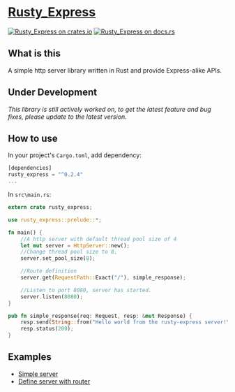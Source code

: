 [Rusty_Express][docsrs]
======================

[![Rusty_Express on crates.io][cratesio-image]][cratesio]
[![Rusty_Express on docs.rs][docsrs-image]][docsrs]

[cratesio]: https://crates.io/crates/rusty_express
[cratesio-image]: https://img.shields.io/crates/v/rusty_express.svg
[docsrs-image]: https://docs.rs/rusty_express/badge.svg?version=0.2.2
[docsrs]: https://docs.rs/rusty_express/0.2.2/rusty_express/

## What is this
A simple http server library written in Rust and provide Express-alike APIs.

## Under Development
_This library is still actively worked on, to get the latest feature and bug fixes, please update to the latest version._

## How to use
In your project's `Cargo.toml`, add dependency:
```rust
[dependencies]
rusty_express = "^0.2.4"
...
```

In `src\main.rs`:
```rust
extern crate rusty_express;

use rusty_express::prelude::*;

fn main() {
    //A http server with default thread pool size of 4
    let mut server = HttpServer::new();
    //Change thread pool size to 8.
    server.set_pool_size(8);

    //Route definition
    server.get(RequestPath::Exact("/"), simple_response);

    //Listen to port 8080, server has started.
    server.listen(8080);
}

pub fn simple_response(req: Request, resp: &mut Response) {
    resp.send(String::from("Hello world from the rusty-express server!\n"));
    resp.status(200);
}
```

## Examples
- [Simple server](https://github.com/Chopinsky/Rusty_Express/blob/master/examples/simple.rs)
- [Define server with router](https://github.com/Chopinsky/Rusty_Express/blob/master/examples/use_router.rs)